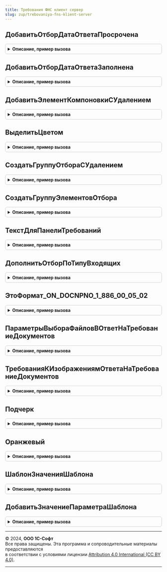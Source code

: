 ```yaml
---
title: Требования ФНС клиент сервер
slug: zup/trebovaniya-fns-klient-server
---
```



## ДобавитьОтборДатаОтветаПросрочена
<details style="margin: 1em 0; padding: 0.5em; border: 1px solid #ccc; border-radius: 6px;">

<summary style="font-weight: bold; cursor: pointer;">Описание, пример вызова</summary>

```bsl

Процедура ДобавитьОтборДатаОтветаПросрочена(ГруппаОтбора, Использование, Дата) Экспорт
```

Пример вызова
```bsl
ТребованияФНСКлиентСервер.ДобавитьОтборДатаОтветаПросрочена(ГруппаОтбора, Использование, Дата) 
```
</details>

## ДобавитьОтборДатаОтветаЗаполнена
<details style="margin: 1em 0; padding: 0.5em; border: 1px solid #ccc; border-radius: 6px;">

<summary style="font-weight: bold; cursor: pointer;">Описание, пример вызова</summary>

```bsl

Процедура ДобавитьОтборДатаОтветаЗаполнена(ГруппаОтбора, Использование, ИмяПоляДаты) Экспорт
```

Пример вызова
```bsl
ТребованияФНСКлиентСервер.ДобавитьОтборДатаОтветаЗаполнена(ГруппаОтбора, Использование, ИмяПоляДаты) 
```
</details>

## ДобавитьЭлементКомпоновкиСУдалением
<details style="margin: 1em 0; padding: 0.5em; border: 1px solid #ccc; border-radius: 6px;">

<summary style="font-weight: bold; cursor: pointer;">Описание, пример вызова</summary>

```bsl

Функция ДобавитьЭлементКомпоновкиСУдалением(Куда, ИмяПоля, ВидСравнения, ПравоеЗначение = Неопределено, Использование = Истина) Экспорт
```

Пример вызова
```bsl
Результат = ТребованияФНСКлиентСервер.ДобавитьЭлементКомпоновкиСУдалением(Куда, ИмяПоля, ВидСравнения, ПравоеЗначение, Использование);
```
</details>

## ВыделитьЦветом
<details style="margin: 1em 0; padding: 0.5em; border: 1px solid #ccc; border-radius: 6px;">

<summary style="font-weight: bold; cursor: pointer;">Описание, пример вызова</summary>

```bsl

Функция ВыделитьЦветом(Форма, Цвет, Поле, ПравоеЗначение) Экспорт
```

Пример вызова
```bsl
Результат = ТребованияФНСКлиентСервер.ВыделитьЦветом(Форма, Цвет, Поле, ПравоеЗначение) 
```
</details>

## СоздатьГруппуОтбораСУдалением
<details style="margin: 1em 0; padding: 0.5em; border: 1px solid #ccc; border-radius: 6px;">

<summary style="font-weight: bold; cursor: pointer;">Описание, пример вызова</summary>

```bsl

Функция СоздатьГруппуОтбораСУдалением(Куда, ПредставлениеГруппы, Использование, ТипГруппы) Экспорт
```

Пример вызова
```bsl
Результат = ТребованияФНСКлиентСервер.СоздатьГруппуОтбораСУдалением(Куда, ПредставлениеГруппы, Использование, ТипГруппы) 
```
</details>

## СоздатьГруппуЭлементовОтбора
<details style="margin: 1em 0; padding: 0.5em; border: 1px solid #ccc; border-radius: 6px;">

<summary style="font-weight: bold; cursor: pointer;">Описание, пример вызова</summary>

```bsl

Функция СоздатьГруппуЭлементовОтбора(Куда, ПредставлениеГруппы, Использование, ТипГруппы) Экспорт
```

Пример вызова
```bsl
Результат = ТребованияФНСКлиентСервер.СоздатьГруппуЭлементовОтбора(Куда, ПредставлениеГруппы, Использование, ТипГруппы) 
```
</details>

## ТекстДляПанелиТребований
<details style="margin: 1em 0; padding: 0.5em; border: 1px solid #ccc; border-radius: 6px;">

<summary style="font-weight: bold; cursor: pointer;">Описание, пример вызова</summary>

```bsl

Функция ТекстДляПанелиТребований(ДобавитьСсылку, Организация = Неопределено) Экспорт
```

Пример вызова
```bsl
Результат = ТребованияФНСКлиентСервер.ТекстДляПанелиТребований(ДобавитьСсылку, Организация);
```
</details>

## ДополнитьОтборПоТипуВходящих
<details style="margin: 1em 0; padding: 0.5em; border: 1px solid #ccc; border-radius: 6px;">

<summary style="font-weight: bold; cursor: pointer;">Описание, пример вызова</summary>

```bsl

Процедура ДополнитьОтборПоТипуВходящих(Форма, Использование = Истина) Экспорт
```

Пример вызова
```bsl
ТребованияФНСКлиентСервер.ДополнитьОтборПоТипуВходящих(Форма, Использование);
```
</details>

## ЭтоФормат_ON_DOCNPNO_1_886_00_05_02
<details style="margin: 1em 0; padding: 0.5em; border: 1px solid #ccc; border-radius: 6px;">

<summary style="font-weight: bold; cursor: pointer;">Описание, пример вызова</summary>

```bsl

Функция ЭтоФормат_ON_DOCNPNO_1_886_00_05_02() Экспорт
```

Пример вызова
```bsl
Результат = ТребованияФНСКлиентСервер.ЭтоФормат_ON_DOCNPNO_1_886_00_05_02() 
```
</details>

## ПараметрыВыбораФайловВОтветНаТребованиеДокументов
<details style="margin: 1em 0; padding: 0.5em; border: 1px solid #ccc; border-radius: 6px;">

<summary style="font-weight: bold; cursor: pointer;">Описание, пример вызова</summary>

```bsl

Функция ПараметрыВыбораФайловВОтветНаТребованиеДокументов(МножественныйВыбор = Истина) Экспорт
```

Пример вызова
```bsl
Результат = ТребованияФНСКлиентСервер.ПараметрыВыбораФайловВОтветНаТребованиеДокументов(МножественныйВыбор);
```
</details>

## ТребованияКИзображениямОтветаНаТребованиеДокументов
<details style="margin: 1em 0; padding: 0.5em; border: 1px solid #ccc; border-radius: 6px;">

<summary style="font-weight: bold; cursor: pointer;">Описание, пример вызова</summary>

```bsl

Функция ТребованияКИзображениямОтветаНаТребованиеДокументов() Экспорт
```

Пример вызова
```bsl
Результат = ТребованияФНСКлиентСервер.ТребованияКИзображениямОтветаНаТребованиеДокументов() 
```
</details>

## Подчерк
<details style="margin: 1em 0; padding: 0.5em; border: 1px solid #ccc; border-radius: 6px;">

<summary style="font-weight: bold; cursor: pointer;">Описание, пример вызова</summary>

```bsl

Функция Подчерк() Экспорт
```

Пример вызова
```bsl
Результат = ТребованияФНСКлиентСервер.Подчерк() 
```
</details>

## Оранжевый
<details style="margin: 1em 0; padding: 0.5em; border: 1px solid #ccc; border-radius: 6px;">

<summary style="font-weight: bold; cursor: pointer;">Описание, пример вызова</summary>

```bsl

Функция Оранжевый() Экспорт
```

Пример вызова
```bsl
Результат = ТребованияФНСКлиентСервер.Оранжевый() 
```
</details>

## ШаблонЗначенияШаблона
<details style="margin: 1em 0; padding: 0.5em; border: 1px solid #ccc; border-radius: 6px;">

<summary style="font-weight: bold; cursor: pointer;">Описание, пример вызова</summary>

```bsl

Функция ШаблонЗначенияШаблона( Экспорт
```

Пример вызова
```bsl
Результат = ТребованияФНСКлиентСервер.ШаблонЗначенияШаблона();
```
</details>

## ДобавитьЗначениеПараметраШаблона
<details style="margin: 1em 0; padding: 0.5em; border: 1px solid #ccc; border-radius: 6px;">

<summary style="font-weight: bold; cursor: pointer;">Описание, пример вызова</summary>

```bsl

Процедура ДобавитьЗначениеПараметраШаблона(Данные, Ключ, Значение, Знач Замена = "") Экспорт
```

Пример вызова
```bsl
ТребованияФНСКлиентСервер.ДобавитьЗначениеПараметраШаблона(Данные, Ключ, Значение, Замена);
```
</details>

---

© 2024, **ООО 1С-Софт**  
Все права защищены. Эта программа и сопроводительные материалы предоставляются  
в соответствии с условиями лицензии [Attribution 4.0 International (CC BY 4.0)](https://creativecommons.org/licenses/by/4.0/legalcode).

---
